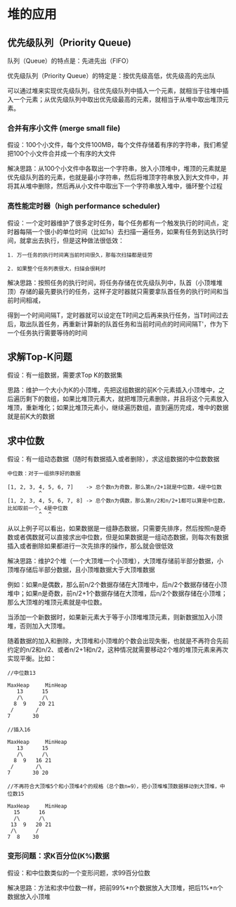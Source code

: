 # 堆的应用

## 优先级队列（Priority Queue)

队列（Queue）的特点是：先进先出（FIFO）

优先级队列（Priority Queue）的特定是：按优先级高低，优先级高的先出队

可以通过堆来实现优先级队列，往优先级队列中插入一个元素，就相当于往堆中插入一个元素；从优先级队列中取出优先级最高的元素，就相当于从堆中取出堆顶元素。

### 合并有序小文件 (merge small file)

假设：100个小文件，每个文件100MB，每个文件存储着有序的字符串，我们希望把100个小文件合并成一个有序的大文件

解决思路：从100个小文件中各取出一个字符串，放入小顶堆中，堆顶的元素就是优先级队列首的元素，也就是最小字符串，然后将堆顶字符串放入到大文件中，并将其从堆中删除，然后再从小文件中取出下一个字符串放入堆中，循环整个过程

### 高性能定时器（high performance scheduler)

假设：一个定时器维护了很多定时任务，每个任务都有一个触发执行的时间点，定时器每隔一个很小的单位时间（比如1s）去扫描一遍任务，如果有任务到达执行时间，就拿出去执行，但是这种做法很低效：

    1. 万一任务的执行时间离当前时间很久，那每次扫描都是徒劳

    2. 如果整个任务列表很大，扫描会很耗时

解决思路：按照任务的执行时间，将任务存储在优先级队列中，队首（小顶堆堆顶）存储的最先要执行的任务，这样子定时器就只需要拿队首任务的执行时间和当前时间相减，

得到一个时间间隔T，定时器就可以设定在T时间之后再来执行任务，当T时间过去后，取出队首任务，再重新计算新的队首任务和当前时间点的时间间隔T'，作为下一个任务执行需要等待的时间

## 求解Top-K问题

假设：有一组数据，需要求Top K的数据集

思路：维护一个大小为K的小顶堆，先把这组数据的前K个元素插入小顶堆中，之后遍历剩下的数组，如果比堆顶元素大，就把堆顶元素删除，并且将这个元素放入堆顶，重新堆化；如果比堆顶元素小，继续遍历数组，直到遍历完成，堆中的数据就是前K大的数据

## 求中位数

假设：有一组动态数据（随时有数据插入或者删除），求这组数据的中位数数据

```
中位数：对于一组排序好的数据

[1, 2, 3, 4, 5, 6, 7]    -> 总个数n为奇数，那么第n/2+1就是中位数，4是中位数
          ^
[1, 2, 3, 4, 5, 6, 7, 8] -> 总个数n为偶数，那么第n/2和n/2+1都可以算是中位数，比如取前一个，4是中位数
          ^  ^
```

从以上例子可以看出，如果数据是一组静态数据，只需要先排序，然后按照n是奇数或者偶数就可以直接求出中位数，但是如果数据是一组动态数据，则每次有数据插入或者删除如果都进行一次先排序的操作，那么就会很低效

解决思路：维护2个堆（一个大顶堆一个小顶堆），大顶堆存储前半部分数据，小顶堆存储后半部分数据，且小顶堆数据大于大顶堆数据

例如：如果n是偶数，那么前n/2个数据存储在大顶堆中，后n/2个数据存储在小顶堆中；如果n是奇数，前n/2+1个数据存储在大顶堆，后n/2个数据存储在小顶堆；那么大顶堆的堆顶元素就是中位数。

当添加一个新数据时，如果新元素大于等于小顶堆堆顶元素，则新数据加入小顶堆，否则加入大顶堆。

随着数据的加入和删除，大顶堆和小顶堆的个数会出现失衡，也就是不再符合先前约定的n/2和n/2、或者n/2+1和n/2，这种情况就需要移动2个堆的堆顶元素来再次实现平衡。比如：

```
//中位数13

MaxHeap     MinHeap
   13      15
   /\      /\
  8  9    20 21
 /       /
7       30

//插入16

MaxHeap     MinHeap
   13      15
   /\      /\
  8  9   16 21
 /       /\
7       30 20

//不再符合大顶堆5个和小顶堆4个的规格（总个数n=9），把小顶堆堆顶数据移动到大顶堆，中位数15

MaxHeap     MinHeap
  15      16
  /\      /\
 13  9   20 21
 /\      /
7  8    30
```

### 变形问题：求K百分位(K%)数据

假设：和中位数类似的一个变形问题，求99百分位数

解决思路：方法和求中位数一样，把前99%*n个数据放入大顶堆，把后1%*n个数据放入小顶堆